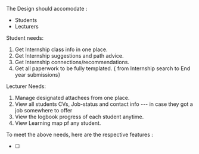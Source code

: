 The Design should accomodate :
- Students
- Lecturers

Student needs:
1. Get Internship class info in one place.
2. Get Internship suggestions and path advice. 
3. Get Internship connections/recommendations.
4. Get all paperwork to be fully templated. { from Internship search to End year submissions}

Lecturer Needs:
1. Manage designated attachees from one place.
2. View all students CVs, Job-status and contact info --- in case they got a job somewhere to offer
3. View the logbook progress of each student anytime.
4. View Learning map pf any student.


To meet the above needs, here are the respective features :

- [ ] 
